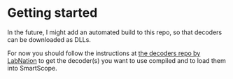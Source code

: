 # Getting started

In the future, I might add an automated build to this repo, so that decoders can be
downloaded as DLLs.

For now you should follow the instructions at
[the decoders repo by LabNation](https://github.com/labnation/decoders)
to get the decoder(s) you want to use compiled and to load them into SmartScope.
